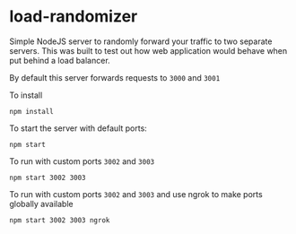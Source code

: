 # load-randomizer

Simple NodeJS server to randomly forward your traffic to two separate servers. This was built to test out how web application would behave when put behind a load balancer.

By default this server forwards requests to `3000` and `3001`

To install
```
npm install
```

To start the server with default ports:
```
npm start
```

To run with custom ports `3002` and `3003`
```
npm start 3002 3003
```

To run with custom ports `3002` and `3003` and use ngrok to make ports globally available
```
npm start 3002 3003 ngrok
```

